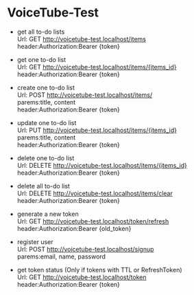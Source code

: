 # VoiceTube-Test

* get all to-do lists   
  Url: GET http://voicetube-test.localhost/items   
  header:Authorization:Bearer {token}  

* get one to-do list    
  Url: GET http://voicetube-test.localhost/items/{items_id}   
  header:Authorization:Bearer {token}    

* create one to-do list   
  Url: POST http://voicetube-test.localhost/items/   
  parems:title, content    
  header:Authorization:Bearer {token}    

* update one to-do list    
  Url: PUT http://voicetube-test.localhost/items/{items_id}    
  parems:title, content   
  header:Authorization:Bearer {token}    

* delete one to-do list    
  Url: DELETE http://voicetube-test.localhost/items/{items_id}     
  header:Authorization:Bearer {token}    

* delete all to-do list    
  Url: DELETE http://voicetube-test.localhost/items/clear    
  header:Authorization:Bearer {token}    

* generate a new token    
  Url: GET http://voicetube-test.localhost/token/refresh     
  header:Authorization:Bearer {old_token}    

* register user  
  Url: POST http://voicetube-test.localhost/signup    
  parems:email, name, password    

* get token status (Only if tokens with TTL or RefreshToken)   
  Url: GET http://voicetube-test.localhost/token    
  header:Authorization:Bearer {token}    
